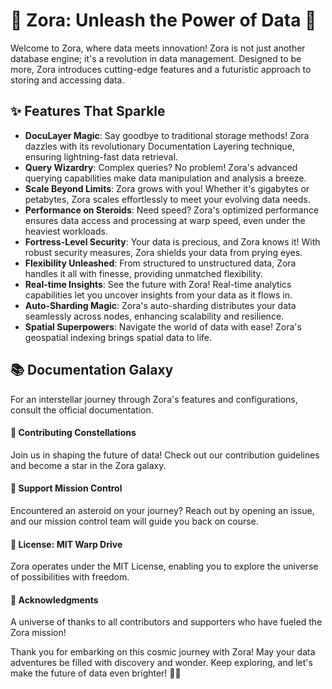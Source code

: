 # 🌟 Zora: Unleash the Power of Data 🚀

Welcome to Zora, where data meets innovation! Zora is not just another database engine; it's a revolution in data management. Designed to be more, Zora introduces cutting-edge features and a futuristic approach to storing and accessing data.

## ✨ Features That Sparkle

- **DocuLayer Magic**: Say goodbye to traditional storage methods! Zora dazzles with its revolutionary Documentation Layering technique, ensuring lightning-fast data retrieval.
- **Query Wizardry**: Complex queries? No problem! Zora's advanced querying capabilities make data manipulation and analysis a breeze.
- **Scale Beyond Limits**: Zora grows with you! Whether it's gigabytes or petabytes, Zora scales effortlessly to meet your evolving data needs.
- **Performance on Steroids**: Need speed? Zora's optimized performance ensures data access and processing at warp speed, even under the heaviest workloads.
- **Fortress-Level Security**: Your data is precious, and Zora knows it! With robust security measures, Zora shields your data from prying eyes.
- **Flexibility Unleashed**: From structured to unstructured data, Zora handles it all with finesse, providing unmatched flexibility.
- **Real-time Insights**: See the future with Zora! Real-time analytics capabilities let you uncover insights from your data as it flows in.
- **Auto-Sharding Magic**: Zora's auto-sharding distributes your data seamlessly across nodes, enhancing scalability and resilience.
- **Spatial Superpowers**: Navigate the world of data with ease! Zora's geospatial indexing brings spatial data to life.


## 📚 Documentation Galaxy

For an interstellar journey through Zora's features and configurations, consult the official documentation.
#### 🌟 Contributing Constellations

Join us in shaping the future of data! Check out our contribution guidelines and become a star in the Zora galaxy.
#### 🚀 Support Mission Control

Encountered an asteroid on your journey? Reach out by opening an issue, and our mission control team will guide you back on course.
#### 📜 License: MIT Warp Drive

Zora operates under the MIT License, enabling you to explore the universe of possibilities with freedom.

#### 🎉 Acknowledgments

A universe of thanks to all contributors and supporters who have fueled the Zora mission!

Thank you for embarking on this cosmic journey with Zora! May your data adventures be filled with discovery and wonder. Keep exploring, and let's make the future of data even brighter! 🌌✨